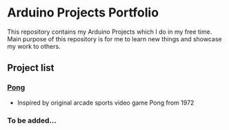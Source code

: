 # Arduino Projects Portfolio

This repository contains my Arduino Projects which I do in my free time. Main purpose of this repository is for me to learn new things and showcase my work to others.

## Project list

### [Pong](Pong )

- Inspired by original arcade sports video game Pong from 1972

### To be added...
